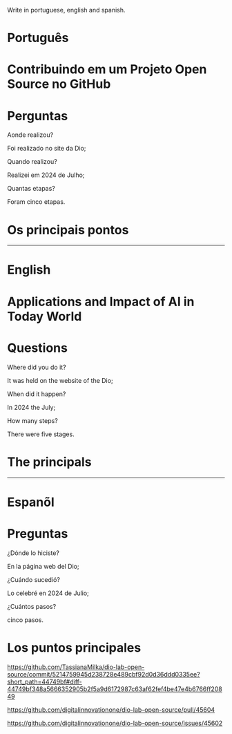 Write in portuguese, english and spanish.

# Português

#  Contribuindo em um Projeto Open Source no GitHub

# Perguntas

Aonde realizou?

Foi realizado no site da Dio;

Quando realizou?

Realizei em 2024 de Julho;

Quantas etapas?

Foram cinco etapas.

# Os principais pontos


--------------------------------------------------------------------------------------------------------------------------------

# English

# Applications and Impact of AI in  Today World

# Questions

Where did you do it?

It was held on the website of the Dio;

When did it happen?

In 2024 the July;

How many steps?

There were five stages.

# The principals



--------------------------------------------------------------------------------------------------------------------------------

# Espanõl

# 

#  Preguntas

¿Dónde lo hiciste?

En la página web del Dio;

¿Cuándo sucedió?

Lo celebré en 2024 de Julio;

¿Cuántos pasos?

cinco pasos.

# Los puntos principales






https://github.com/TassianaMilka/dio-lab-open-source/commit/5214759945d238728e489cbf92d0d36ddd0335ee?short_path=44749bf#diff-44749bf348a5666352905b2f5a9d6172987c63af62fef4be47e4b6766ff20849


https://github.com/digitalinnovationone/dio-lab-open-source/pull/45604


https://github.com/digitalinnovationone/dio-lab-open-source/issues/45602
